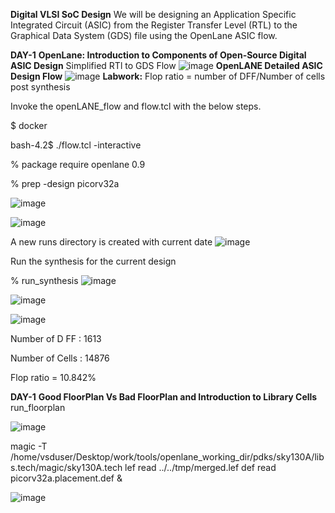 **Digital VLSI SoC Design**
We will be designing an Application Specific Integrated Circuit (ASIC) from the Register Transfer Level (RTL) to the Graphical Data System (GDS) file using the OpenLane ASIC flow.

**DAY-1**
**OpenLane: Introduction to Components of Open-Source Digital ASIC Design**
Simplified RTl to GDS Flow
![image](https://github.com/user-attachments/assets/671a1de3-2675-46cf-ad5b-c80d89b3034e)
**OpenLANE Detailed ASIC Design Flow**
![image](https://github.com/user-attachments/assets/9073d21c-7dfd-4026-821d-c1f385a5a2fa)
**Labwork:** Flop ratio = number of DFF/Number of cells post synthesis

Invoke the openLANE_flow and flow.tcl with the below steps.

$ docker

bash-4.2$ ./flow.tcl -interactive

% package require openlane 0.9

% prep -design picorv32a

![image](https://github.com/user-attachments/assets/e741975a-baeb-411e-897e-da6fd23988f8)

![image](https://github.com/user-attachments/assets/76fe9c04-cd87-46c3-85ba-345b98ffbbf0)

A new runs directory is created with current date
![image](https://github.com/user-attachments/assets/66e12904-dbf2-4120-986d-7ad8cca48614)

Run the synthesis for the current design

% run_synthesis
![image](https://github.com/user-attachments/assets/df7ebdb9-524f-4c72-adbf-3d989a02c349)

![image](https://github.com/user-attachments/assets/ffb92cbd-96e3-4973-a1c6-da2d18d184ee)

![image](https://github.com/user-attachments/assets/5de8a963-f3b3-432b-a743-07ea64f4d495)

Number of D FF : 1613

Number of Cells : 14876

Flop ratio = 10.842%


**DAY-1**
**Good FloorPlan Vs Bad FloorPlan and Introduction to Library Cells**
run_floorplan

![image](https://github.com/user-attachments/assets/a0ed10c4-0c42-4afc-b583-887ac0e2914c)

magic -T /home/vsduser/Desktop/work/tools/openlane_working_dir/pdks/sky130A/libs.tech/magic/sky130A.tech lef read ../../tmp/merged.lef def read picorv32a.placement.def &

![image](https://github.com/user-attachments/assets/bba96ed4-1933-4ee9-acb3-91e6a5098f49)
